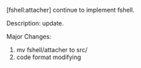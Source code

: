 [fshell:attacher] continue to implement fshell.

Description:
update.

Major Changes:
1. mv fshell/attacher to src/
2. code format modifying
